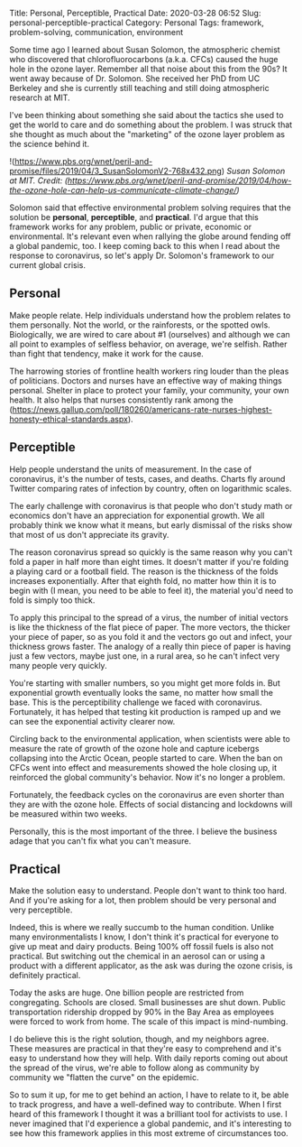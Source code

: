 Title: Personal, Perceptible, Practical
Date: 2020-03-28 06:52
Slug: personal-perceptible-practical
Category: Personal
Tags: framework, problem-solving, communication, environment

Some time ago I learned about Susan Solomon, the atmospheric chemist who discovered that chlorofluorocarbons (a.k.a. CFCs) caused the huge hole in the ozone layer. Remember all that noise about this from the 90s? It went away because of Dr. Solomon. She received her PhD from UC Berkeley and she is currently still teaching and still doing atmospheric research at MIT. 

I've been thinking about something she said about the tactics she used to get the world to care and do something about the problem. I was struck that she thought as much about the "marketing" of the ozone layer problem as the science behind it.  

!(https://www.pbs.org/wnet/peril-and-promise/files/2019/04/3_SusanSolomonV2-768x432.png)
*Susan Solomon at MIT. Credit: (https://www.pbs.org/wnet/peril-and-promise/2019/04/how-the-ozone-hole-can-help-us-communicate-climate-change/)*

Solomon said that effective environmental problem solving requires that the solution be **personal**, **perceptible**, and **practical**. I'd argue that this framework works for any problem, public or private, economic or environmental. It's relevant even when rallying the globe around fending off a global pandemic, too. I keep coming back to this when I read about the response to coronavirus, so let's apply Dr. Solomon's framework to our current global crisis. 

## **Personal**

Make people relate. Help individuals understand how the problem relates to them personally. Not the world, or the rainforests, or the spotted owls. Biologically, we are wired to care about #1 (ourselves) and although we can all point to examples of selfless behavior, on average, we're selfish. Rather than fight that tendency, make it work for the cause. 

The harrowing stories of frontline health workers ring louder than the pleas of politicians. Doctors and nurses have an effective way of making things personal. Shelter in place to protect your family, your community, your own health. It also helps that nurses consistently rank among the (https://news.gallup.com/poll/180260/americans-rate-nurses-highest-honesty-ethical-standards.aspx). 

## **Perceptible**

Help people understand the units of measurement. In the case of coronavirus, it's the number of tests, cases, and deaths. Charts fly around Twitter comparing rates of infection by country, often on logarithmic scales. 

The early challenge with coronavirus is that people who don't study math or economics don't have an appreciation for exponential growth. We all probably think we know what it means, but early dismissal of the risks show that most of us don't appreciate its gravity. 

The reason coronavirus spread so quickly is the same reason why you can't fold a paper in half more than eight times. It doesn't matter if you're folding a playing card or a football field. The reason is the thickness of the folds increases exponentially. After that eighth fold, no matter how thin it is to begin with (I mean, you need to be able to feel it), the material you'd need to fold is simply too thick. 

To apply this principal to the spread of a virus, the number of initial vectors is like the thickness of the flat piece of paper. The more vectors, the thicker your piece of paper, so as you fold it and the vectors go out and infect, your thickness grows faster. The analogy of a really thin piece of paper is having just a few vectors, maybe just one, in a rural area, so he can't infect very many people very quickly. 

You're starting with smaller numbers, so you might get more folds in. But exponential growth eventually looks the same, no matter how small the base. This is the perceptibility challenge we faced with coronavirus. Fortunately, it has helped that testing kit production is ramped up and we can see the exponential activity clearer now.

Circling back to the environmental application, when scientists were able to measure the rate of growth of the ozone hole and capture icebergs collapsing into the Arctic Ocean, people started to care. When the ban on CFCs went into effect and measurements showed the hole closing up, it reinforced the global community's behavior. Now it's no longer a problem.

Fortunately, the feedback cycles on the coronavirus are even shorter than they are with the ozone hole. Effects of social distancing and lockdowns will be measured within two weeks. 

Personally, this is the most important of the three. I believe the business adage that you can't fix what you can't measure. 

## **Practical**

Make the solution easy to understand. People don't want to think too hard. And if you're asking for a lot, then problem should be very personal and very perceptible.

Indeed, this is where we really succumb to the human condition. Unlike many environmentalists I know, I don't think it's practical for everyone to give up meat and dairy products. Being 100% off fossil fuels is also not practical. But switching out the chemical in an aerosol can or using a product with a different applicator, as the ask was during the ozone crisis, is definitely practical. 

Today the asks are huge. One billion people are restricted from congregating. Schools are closed. Small businesses are shut down. Public transportation ridership dropped by 90% in the Bay Area as employees were forced to work from home. The scale of this impact is mind-numbing.

I do believe this is the right solution, though, and my neighbors agree. These measures are practical in that they're easy to comprehend and it's easy to understand how they will help. With daily reports coming out about the spread of the virus, we're able to follow along as community by community we "flatten the curve" on the epidemic. 

So to sum it up, for me to get behind an action, I have to relate to it, be able to track progress, and have a well-defined way to contribute. When I first heard of this framework I thought it was a brilliant tool for activists to use. I never imagined that I'd experience a global pandemic, and it's interesting to see how this framework applies in this most extreme of circumstances too.